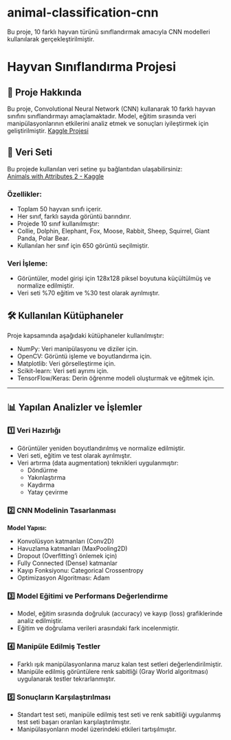 # animal-classification-cnn
Bu proje, 10 farklı hayvan türünü sınıflandırmak amacıyla CNN modelleri kullanılarak gerçekleştirilmiştir. 

# **Hayvan Sınıflandırma Projesi**
## 📌 **Proje Hakkında**
Bu proje, Convolutional Neural Network (CNN) kullanarak 10 farklı hayvan sınıfını sınıflandırmayı amaçlamaktadır. Model, eğitim sırasında veri manipülasyonlarının etkilerini analiz etmek ve sonuçları iyileştirmek için geliştirilmiştir.
[Kaggle Projesi](https://www.kaggle.com/code/damlagkta/goruntuisleme)


## 📂 **Veri Seti**
Bu projede kullanılan veri setine şu bağlantıdan ulaşabilirsiniz:  
[Animals with Attributes 2 - Kaggle](https://www.kaggle.com/datasets/rrebirrth/animals-with-attributes-2)

### Özellikler:
* Toplam 50 hayvan sınıfı içerir.
* Her sınıf, farklı sayıda görüntü barındırır.
* Projede 10 sınıf kullanılmıştır:
* Collie, Dolphin, Elephant, Fox, Moose, Rabbit, Sheep, Squirrel, Giant Panda, Polar Bear.
* Kullanılan her sınıf için 650 görüntü seçilmiştir.
  
### Veri İşleme:
* Görüntüler, model girişi için 128x128 piksel boyutuna küçültülmüş ve normalize edilmiştir.
* Veri seti %70 eğitim ve %30 test olarak ayrılmıştır.

## **🛠️ Kullanılan Kütüphaneler**
Proje kapsamında aşağıdaki kütüphaneler kullanılmıştır:
* NumPy: Veri manipülasyonu ve diziler için.
* OpenCV: Görüntü işleme ve boyutlandırma için.
* Matplotlib: Veri görselleştirme için.
* Scikit-learn: Veri seti ayrımı için.
* TensorFlow/Keras: Derin öğrenme modeli oluşturmak ve eğitmek için.
---

## **📊 Yapılan Analizler ve İşlemler**
### **1️⃣ Veri Hazırlığı**
* Görüntüler yeniden boyutlandırılmış ve normalize edilmiştir.
* Veri seti, eğitim ve test olarak ayrılmıştır.
* Veri artırma (data augmentation) teknikleri uygulanmıştır:
    * Döndürme
    * Yakınlaştırma
    * Kaydırma
    * Yatay çevirme
      
### **2️⃣ CNN Modelinin Tasarlanması**
**Model Yapısı:**
* Konvolüsyon katmanları (Conv2D)
* Havuzlama katmanları (MaxPooling2D)
* Dropout (Overfitting’i önlemek için)
* Fully Connected (Dense) katmanlar
* Kayıp Fonksiyonu: Categorical Crossentropy
* Optimizasyon Algoritması: Adam

### **3️⃣ Model Eğitimi ve Performans Değerlendirme**
* Model, eğitim sırasında doğruluk (accuracy) ve kayıp (loss) grafiklerinde analiz edilmiştir.
* Eğitim ve doğrulama verileri arasındaki fark incelenmiştir.

### **4️⃣ Manipüle Edilmiş Testler**
* Farklı ışık manipülasyonlarına maruz kalan test setleri değerlendirilmiştir.
* Manipüle edilmiş görüntülere renk sabitliği (Gray World algoritması) uygulanarak testler tekrarlanmıştır.

### **5️⃣ Sonuçların Karşılaştırılması**
* Standart test seti, manipüle edilmiş test seti ve renk sabitliği uygulanmış test seti başarı oranları karşılaştırılmıştır.
* Manipülasyonların model üzerindeki etkileri tartışılmıştır.

